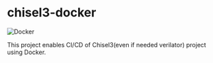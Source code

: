 # chisel3-docker
![Docker](https://github.com/rizaudo/chisel3-docker/workflows/Docker/badge.svg?branch=v1.0.0)


This project enables CI/CD of Chisel3(even if needed verilator) project using Docker.

